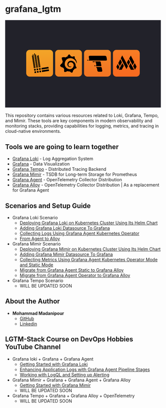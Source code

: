# grafana_lgtm
![Grafana LGTM Image](Grafana_lgtm_logo.png)

This repository contains various resources related to Loki, Grafana, Tempo, and Mimir. These tools are key components in modern observability and monitoring stacks, providing capabilities for logging, metrics, and tracing in cloud-native environments.

## Tools we are going to learn together
* [Grafana Loki](https://grafana.com/oss/loki/) - Log Aggregation System
* [Grafana](https://grafana.com/oss/grafana/) - Data Visualization
* [Grafana Tempo](https://grafana.com/oss/tempo/) - Distributed Tracing Backend
* [Grafana Mimir](https://grafana.com/oss/mimir/) - TSDB for Long-term Storage for Prometheus
* [Grafana Agent](https://grafana.com/docs/agent/latest/) -  OpenTelemetry Collector Distribution
* [Grafana Alloy](https://grafana.com/docs/alloy/latest/) -  OpenTelemetry Collector Distribution | As a replacement for Grafana Agent

   
## Scenarios and Setup Guide
  - Grafana Loki Scenario
    - [Deploying Grafana Loki on Kubernetes Cluster Using Its Helm Chart](https://github.com/devopshobbies/grafana_lgtm/tree/main/loki-scenario#deploying-grafana-loki-on-kubernetes-cluster-using-its-helm-chart)
    - [Adding Grafana Loki Datasource To Grafana](https://github.com/devopshobbies/grafana_lgtm/tree/main/loki-scenario#adding-grafana-loki-datasource-to-grafana)
    - [Collecting Logs Using Grafana Agent Kubernetes Operator](https://github.com/devopshobbies/grafana_lgtm/tree/main/loki-scenario#collecting-logs-using-grafana-agent-kubernetes-operator)
    - [From Agent to Alloy](https://github.com/devopshobbies/grafana_lgtm/tree/main/loki-scenario#from-agent-to-alloy)
  - Grafana Mimir Scenario
    - [Deploying Grafana Mimir on Kubernetes Cluster Using Its Helm Chart](https://github.com/devopshobbies/grafana_lgtm/tree/main/mimir-scenario#deploying-grafana-mimir-on-kubernetes-cluster-using-its-helm-chart)
    - [Adding Grafana Mimir Datasource To Grafana](https://github.com/devopshobbies/grafana_lgtm/tree/main/mimir-scenario#adding-grafana-mimir-datasource-to-grafana)
    - [Collecting Metrics Using Grafana Agent Kubernetes Operator Mode and Static Mode](https://github.com/devopshobbies/grafana_lgtm/tree/main/mimir-scenario#collecting-metrics-using-grafana-agent-kubernetes-operator-mode-and-static-mode)
    - [Migrate from Grafana Agent Static to Grafana Alloy](https://github.com/devopshobbies/grafana_lgtm/tree/main/mimir-scenario#migrate-from-grafana-agent-static-to-grafana-alloy)
    - [Migrate from Grafana Agent Operator to Grafana Alloy](https://github.com/devopshobbies/grafana_lgtm/tree/main/mimir-scenario#migrate-from-grafana-agent-operator-to-grafana-alloy)
  - Grafana Tempo Scenario
    - WILL BE UPDATED SOON

## About the Author
  - **Mohammad Madanipour**
    - [GitHub](https://github.com/mohammadll)
    - [Linkedin](https://linkedin.com/in/mohammad-madanipour)


## LGTM-Stack Course on DevOps Hobbies YouTube Channel
 - Grafana loki + Grafana + Grafana Agent
    - [Getting Started with Grafana Loki](https://www.youtube.com/watch?v=YG1UiiSygyA&list=PLYrn63eEqAzZL2TaS0pXXw-_DEl3SsAF_&index=3)
    - [Enhancing Application Logs with Grafana Agent Pipeline Stages](https://www.youtube.com/watch?v=7NZd5DyFFp0&list=PLYrn63eEqAzZL2TaS0pXXw-_DEl3SsAF_&index=2)
    - [Working with LogQL and Setting up Alerting](https://www.youtube.com/watch?v=boS5enCeszU&list=PLYrn63eEqAzZL2TaS0pXXw-_DEl3SsAF_&index=1)
 - Grafana Mimir + Grafana + Grafana Agent + Grafana Alloy
   - [Getting Started with Grafana Mimir](https://www.youtube.com/watch?v=MS_ZlnDPj3E&list=PLYrn63eEqAzZL2TaS0pXXw-_DEl3SsAF_&index=4)
   - WILL BE UPDATED SOON
 - Grafana Tempo + Grafana + Grafana Alloy + OpenTelemetry
   - WILL BE UPDATED SOON
